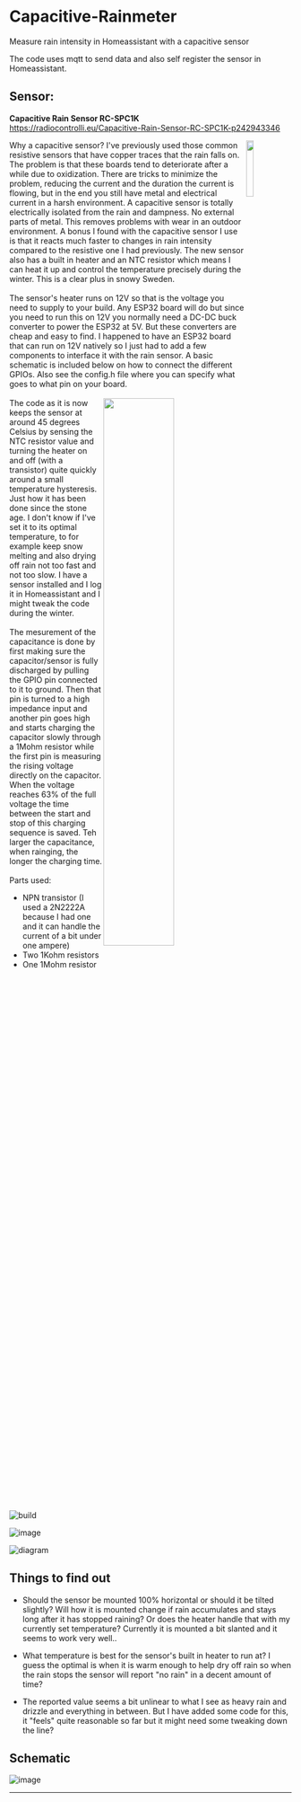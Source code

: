 # Capacitive-Rainmeter
Measure rain intensity in Homeassistant with a capacitive sensor 

The code uses mqtt to send data and also self register the sensor in Homeassistant. 

## Sensor:

__Capacitive Rain Sensor RC-SPC1K__  
https://radiocontrolli.eu/Capacitive-Rain-Sensor-RC-SPC1K-p242943346

<img align=right width=16% src=https://github.com/MagnusThome/Capacitive-Rainmeter/assets/32169384/3e2ffd15-967a-4578-a91d-5cff18d661b9>
Why a capacitive sensor? I've previously used those common resistive sensors that have copper traces that the rain falls on. The problem is that these boards tend to deteriorate after a while due to oxidization. There are tricks to minimize the problem, reducing the current and the duration the current is flowing, but in the end you still have metal and electrical current in a harsh environment. A capacitive sensor is totally electrically isolated from the rain and dampness. No external parts of metal. This removes problems with wear in an outdoor environment. A bonus I found with the capacitive sensor I use is that it reacts much faster to changes in rain intensity compared to the resistive one I had previously. The new sensor also has a built in heater and an NTC resistor which means I can heat it up and control the temperature precisely during the winter. This is a clear plus in snowy Sweden.  
<br><br>   
The sensor's heater runs on 12V so that is the voltage you need to supply to your build. Any ESP32 board will do but since you need to run this on 12V you normally need a DC-DC buck converter to power the ESP32 at 5V. But these converters are cheap and easy to find. I happened to have an ESP32 board that can run on 12V natively so I just had to add a few components to interface it with the rain sensor. A basic schematic is included below on how to connect the different GPIOs. Also see the config.h file where you can specify what goes to what pin on your board.   
<br><br>   
<img align=right width=50% src=https://github.com/MagnusThome/Capacitive-Rainmeter/assets/32169384/79b76135-ba25-49dc-8c92-0bc4a8b4002f>  
The code as it is now keeps the sensor at around 45 degrees Celsius by sensing the NTC resistor value and turning the heater on and off (with a transistor) quite quickly around a small temperature hysteresis. Just how it has been done since the stone age. I don't know if I've set it to its optimal temperature, to for example keep snow melting and also drying off rain not too fast and not too slow. I have a sensor installed and I log it in Homeassistant and I might tweak the code during the winter.  
<br><br>  
The mesurement of the capacitance is done by first making sure the capacitor/sensor is fully discharged by pulling the GPIO pin connected to it to ground. Then that pin is turned to a high impedance input and another pin goes high and starts charging the capacitor slowly through a 1Mohm resistor while the first pin is measuring the rising voltage directly on the capacitor. When the voltage reaches 63% of the full voltage the time between the start and stop of this charging sequence is saved. Teh larger the capacitance, when rainging, the longer the charging time. 
<br><br>  
Parts used:  
  
- NPN transistor (I used a 2N2222A because I had one and it can handle the current of a bit under one ampere)  
- Two 1Kohm resistors  
- One 1Mohm resistor  
<br clear=all><br>

![build](https://github.com/MagnusThome/Capacitive-Rainmeter/assets/32169384/30b21fa1-9477-4a0a-895d-b27a03148101)

![image](https://github.com/MagnusThome/Capacitive-Rainmeter/assets/32169384/e9ea9603-9da6-4906-bcef-7d26ac795914)
  
![diagram](https://github.com/MagnusThome/Capacitive-Rainmeter/assets/32169384/59e8d16f-f9e6-4c7c-a9ad-352ebda1ae79)
    
  
## Things to find out

- Should the sensor be mounted 100% horizontal or should it be tilted slightly? Will how it is mounted change if rain accumulates and stays long after it has stopped raining? Or does the heater handle that with my currently set temperature? Currently it is mounted a bit slanted and it seems to work very well..

- What temperature is best for the sensor's built in heater to run at? I guess the optimal is when it is warm enough to help dry off rain so when the rain stops the sensor will report "no rain" in a decent amount of time?

- The reported value seems a bit unlinear to what I see as heavy rain and drizzle and everything in between. But I have added some code for this, it "feels" quite reasonable so far but it might need some tweaking down the line?
   
## Schematic
  
![image](https://github.com/MagnusThome/Capacitive-Rainmeter/assets/32169384/85a5f1c8-7c96-44b4-8671-84539ff1c8dd)  
  
  
<hr>
